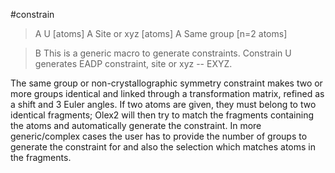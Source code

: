 #constrain

>A U [atoms]
>A Site or xyz [atoms]
>A Same group [n=2 atoms]

>B This is a generic macro to generate constraints.  Constrain U generates EADP constraint, site or xyz -- EXYZ.

The same group or non-crystallographic symmetry constraint makes two or more groups identical and linked through a transformation matrix, refined as a shift and 3 Euler angles. If two atoms are given, they must belong to two identical fragments; Olex2 will then try to match the fragments containing the atoms and automatically generate the constraint. In more generic/complex cases the user has to provide the number of groups to generate the constraint for and also the selection which matches atoms in the fragments. 

